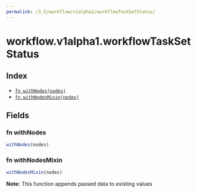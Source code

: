 ```yaml
---
permalink: /3.5/workflow/v1alpha1/workflowTaskSetStatus/
---
```


# workflow.v1alpha1.workflowTaskSetStatus



## Index

* [`fn withNodes(nodes)`](#fn-withnodes)
* [`fn withNodesMixin(nodes)`](#fn-withnodesmixin)

## Fields

### fn withNodes

```ts
withNodes(nodes)
```



### fn withNodesMixin

```ts
withNodesMixin(nodes)
```



**Note:** This function appends passed data to existing values